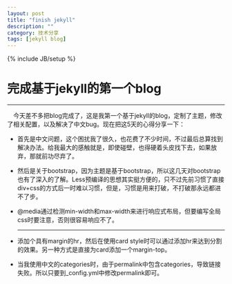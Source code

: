 ```yaml
---
layout: post
title: "finish jekyll"
description: ""
category: 技术分享
tags: [jekyll blog]
---
```

{% include JB/setup %}
# 完成基于jekyll的第一个blog
---

　今天差不多把blog完成了，这是我第一个基于jekyll的blog，定制了主题，修改了相关配置，以及解决了中文bug。现在把这5天的心得分享一下：

* 首先是中文问题，这个困扰我了很久，也花费了不少时间，不过最后总算找到解决办法。给我最大的感触就是，即使碰壁，也得硬着头皮找下去，如果放弃，那就前功尽弃了。

<!--break-->

* 然后是关于bootstrap，因为主题是基于bootstrap，所以这几天对bootstrap也有了深入的了解。Less预编译的思想其实挺方便的，只不过先前习惯了直接div+css的方式后一时难以习惯，但是，习惯是用来打破，不打破那永远都进不了步。

* @media通过检测min-width和max-width来进行响应式布局，但要编写全局css时要注意，否则很容易响应不了。

* <hr> 添加个具有margin的hr，然后在使用card style时可以通过添加hr来达到分割的效果。另一种方式是直接为card添加一个margin-top。

* 当我使用中文的categories时，由于permalink中包含categories，导致链接失败。所以只要到_config.yml中修改permalink即可。